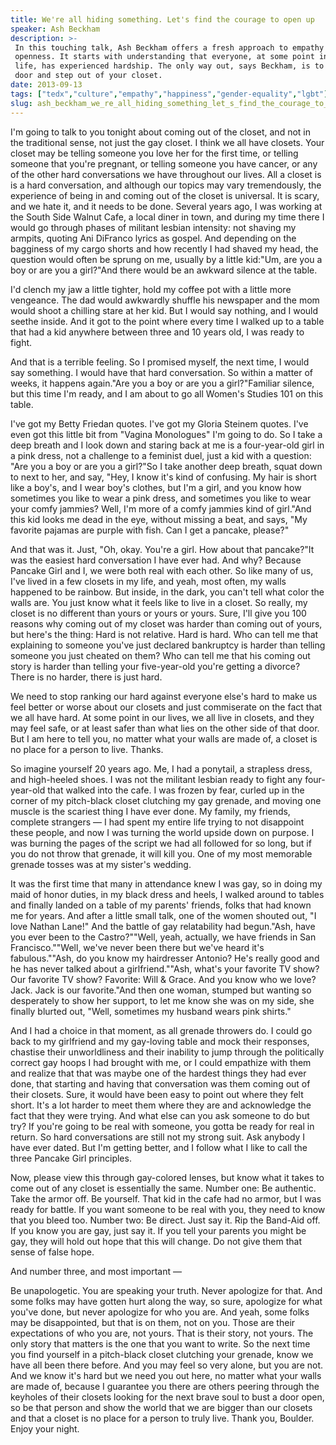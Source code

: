 ```yaml
---
title: We're all hiding something. Let's find the courage to open up
speaker: Ash Beckham
description: >-
 In this touching talk, Ash Beckham offers a fresh approach to empathy and
 openness. It starts with understanding that everyone, at some point in their
 life, has experienced hardship. The only way out, says Beckham, is to open the
 door and step out of your closet.
date: 2013-09-13
tags: ["tedx","culture","empathy","happiness","gender-equality","lgbt"]
slug: ash_beckham_we_re_all_hiding_something_let_s_find_the_courage_to_open_up
---
```


I'm going to talk to you tonight about coming out of the closet, and not in the
traditional sense, not just the gay closet. I think we all have closets. Your closet may
be telling someone you love her for the first time, or telling someone that you're
pregnant, or telling someone you have cancer, or any of the other hard conversations we
have throughout our lives. All a closet is is a hard conversation, and although our topics
may vary tremendously, the experience of being in and coming out of the closet is
universal. It is scary, and we hate it, and it needs to be done. Several years ago, I was
working at the South Side Walnut Cafe, a local diner in town, and during my time there I
would go through phases of militant lesbian intensity: not shaving my armpits, quoting Ani
DiFranco lyrics as gospel. And depending on the bagginess of my cargo shorts and how
recently I had shaved my head, the question would often be sprung on me, usually by a
little kid:"Um, are you a boy or are you a girl?"And there would be an awkward silence at
the table.

I'd clench my jaw a little tighter, hold my coffee pot with a little more vengeance. The
dad would awkwardly shuffle his newspaper and the mom would shoot a chilling stare at her
kid. But I would say nothing, and I would seethe inside. And it got to the point where
every time I walked up to a table that had a kid anywhere between three and 10 years old,
I was ready to fight. 

And that is a terrible feeling. So I promised myself, the next time, I would say
something. I would have that hard conversation. So within a matter of weeks, it happens
again."Are you a boy or are you a girl?"Familiar silence, but this time I'm ready, and I
am about to go all Women's Studies 101 on this table. 

I've got my Betty Friedan quotes. I've got my Gloria Steinem quotes. I've even got this
little bit from "Vagina Monologues" I'm going to do. So I take a deep breath and I look
down and staring back at me is a four-year-old girl in a pink dress, not a challenge to a
feminist duel, just a kid with a question: "Are you a boy or are you a girl?"So I take
another deep breath, squat down to next to her, and say, "Hey, I know it's kind of
confusing. My hair is short like a boy's, and I wear boy's clothes, but I'm a girl, and
you know how sometimes you like to wear a pink dress, and sometimes you like to wear your
comfy jammies? Well, I'm more of a comfy jammies kind of girl."And this kid looks me dead
in the eye, without missing a beat, and says, "My favorite pajamas are purple with fish.
Can I get a pancake, please?" 

And that was it. Just, "Oh, okay. You're a girl. How about that pancake?"It was the
easiest hard conversation I have ever had. And why? Because Pancake Girl and I, we were
both real with each other. So like many of us, I've lived in a few closets in my life, and
yeah, most often, my walls happened to be rainbow. But inside, in the dark, you can't tell
what color the walls are. You just know what it feels like to live in a closet. So really,
my closet is no different than yours or yours or yours. Sure, I'll give you 100 reasons
why coming out of my closet was harder than coming out of yours, but here's the thing:
Hard is not relative. Hard is hard. Who can tell me that explaining to someone you've just
declared bankruptcy is harder than telling someone you just cheated on them? Who can tell
me that his coming out story is harder than telling your five-year-old you're getting a
divorce? There is no harder, there is just hard.

We need to stop ranking our hard against everyone else's hard to make us feel better or
worse about our closets and just commiserate on the fact that we all have hard. At some
point in our lives, we all live in closets, and they may feel safe, or at least safer than
what lies on the other side of that door. But I am here to tell you, no matter what your
walls are made of, a closet is no place for a person to live. Thanks. 

So imagine yourself 20 years ago. Me, I had a ponytail, a strapless dress, and high-heeled
shoes. I was not the militant lesbian ready to fight any four-year-old that walked into
the cafe. I was frozen by fear, curled up in the corner of my pitch-black closet clutching
my gay grenade, and moving one muscle is the scariest thing I have ever done. My family,
my friends, complete strangers — I had spent my entire life trying to not disappoint these
people, and now I was turning the world upside down on purpose. I was burning the pages of
the script we had all followed for so long, but if you do not throw that grenade, it will
kill you. One of my most memorable grenade tosses was at my sister's wedding.

It was the first time that many in attendance knew I was gay, so in doing my maid of
honor duties, in my black dress and heels, I walked around to tables and finally landed on
a table of my parents' friends, folks that had known me for years. And after a little
small talk, one of the women shouted out, "I love Nathan Lane!" And the battle of gay
relatability had begun."Ash, have you ever been to the Castro?""Well, yeah, actually, we
have friends in San Francisco.""Well, we've never been there but we've heard it's
fabulous.""Ash, do you know my hairdresser Antonio? He's really good and he has never
talked about a girlfriend.""Ash, what's your favorite TV show? Our favorite TV show?
Favorite: Will & Grace. And you know who we love? Jack. Jack is our favorite."And then one
woman, stumped but wanting so desperately to show her support, to let me know she was on
my side, she finally blurted out, "Well, sometimes my husband wears pink shirts."

And I had a choice in that moment, as all grenade throwers do. I could go back to my
girlfriend and my gay-loving table and mock their responses, chastise their unworldliness
and their inability to jump through the politically correct gay hoops I had brought with
me, or I could empathize with them and realize that that was maybe one of the hardest
things they had ever done, that starting and having that conversation was them coming out
of their closets. Sure, it would have been easy to point out where they felt short. It's a
lot harder to meet them where they are and acknowledge the fact that they were trying. And
what else can you ask someone to do but try? If you're going to be real with someone, you
gotta be ready for real in return. So hard conversations are still not my strong suit. Ask
anybody I have ever dated. But I'm getting better, and I follow what I like to call the
three Pancake Girl principles.

Now, please view this through gay-colored lenses, but know what it takes to come out of
any closet is essentially the same. Number one: Be authentic. Take the armor off. Be
yourself. That kid in the cafe had no armor, but I was ready for battle. If you want
someone to be real with you, they need to know that you bleed too. Number two: Be direct.
Just say it. Rip the Band-Aid off. If you know you are gay, just say it. If you tell your
parents you might be gay, they will hold out hope that this will change. Do not give them
that sense of false hope. 

And number three, and most important — 

Be unapologetic. You are speaking your truth. Never apologize for that. And some folks may
have gotten hurt along the way, so sure, apologize for what you've done, but never
apologize for who you are. And yeah, some folks may be disappointed, but that is on them,
not on you. Those are their expectations of who you are, not yours. That is their story,
not yours. The only story that matters is the one that you want to write. So the next time
you find yourself in a pitch-black closet clutching your grenade, know we have all been
there before. And you may feel so very alone, but you are not. And we know it's hard but
we need you out here, no matter what your walls are made of, because I guarantee you there
are others peering through the keyholes of their closets looking for the next brave soul
to bust a door open, so be that person and show the world that we are bigger than our
closets and that a closet is no place for a person to truly live. Thank you, Boulder. Enjoy
your night.

<!--
ad_duration=3.33
event="TEDxBoulder"
external_start_time=0
has_talk_citation=0
intro_duration=11.82
is_subtitle_required="False"
is_talk_featured="True"
language="en"
language_swap="False"
native_language="en"
number_of_related_talks=6
number_of_speakers=1
number_of_subtitled_videos=30
number_of_tags=6
number_of_talk_download_languages=30
number_of_talk_more_resources=1
number_of_talk_recommendations=0
number_of_talks_take_actions=0
post_ad_duration=0.83
published_timestamp="2014-02-21 15:43:26"
recording_date="2013-09-13"
speaker_description="Equality advocate"
speaker_is_published=1
speaker_name="Ash Beckham"
talk_name="We're all hiding something. Let's find the courage to open up"
talks_tags=["tedx","culture","empathy","happiness","gender-equality","lgbt"]
talks_take_action=[]
url_audio="https://download.ted.com/talks/AshBeckham_2013X.mp3?apikey=acme-roadrunner"
url_photo_speaker="https://pe.tedcdn.com/images/ted/9cec2022d87568327a51a3722de80f19b686f2b7_254x191.jpg"
url_photo_talk="https://s3.amazonaws.com/talkstar-photos/uploads/d4a65cd0-d0dd-410b-9001-a6492976f215/AshBeckham_2013X-embed.jpg"
url_webpage="https://www.ted.com/talks/ash_beckham_we_re_all_hiding_something_let_s_find_the_courage_to_open_up"
video_type_name="TEDx Talk"
-->